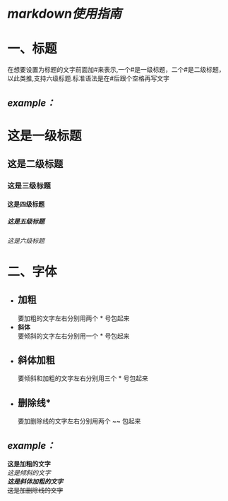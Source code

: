 # ***markdown使用指南***
# 一、标题
  在想要设置为标题的文字前面加#来表示,一个#是一级标题，二个#是二级标题，以此类推,支持六级标题.标准语法是在#后跟个空格再写文字   
  
## ***example：***  
  # 这是一级标题  
  ## 这是二级标题  
  ### 这是三级标题  
  #### 这是四级标题  
  ##### 这是五级标题  
  ###### 这是六级标题    
# 二、字体
- ## **加粗**
  要加粗的文字左右分别用两个 * 号包起来   
- **斜体**  
  要倾斜的文字左右分别用一个 * 号包起来 
- ## **斜体加粗** 
  要倾斜和加粗的文字左右分别用三个 * 号包起来 
- ## **删除线*** 
  要加删除线的文字左右分别用两个 ~~ 包起来  
  
## ***example：*** 
  **这是加粗的文字**  
  *这是倾斜的文字*  
  ***这是斜体加粗的文字***  
  ~~这是加删除线的文字~~ 
  
  


